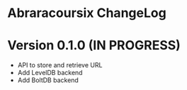 Abraracoursix ChangeLog
================

# Version 0.1.0 (IN PROGRESS)

- API to store and retrieve URL
- Add LevelDB backend
- Add BoltDB backend

